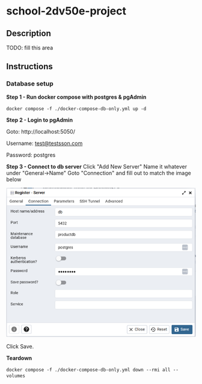 # school-2dv50e-project

## Description

TODO: fill this area


## Instructions

### Database setup


**Step 1 - Run docker compose with postgres & pgAdmin**

  ```pwsh
  docker compose -f ./docker-compose-db-only.yml up -d
  ```

**Step 2 - Login to pgAdmin**

  Goto: http://localhost:5050/

  Username: test@testsson.com
  
  Password: postgres

**Step 3 - Connect to db server**
  Click "Add New Server"
  Name it whatever under "General->Name"
  Goto "Connection" and fill out to match the image below

  ![postgres connection](img/postgres-connection.png)

  Click Save.

**Teardown**

  ```pwsh
  docker compose -f ./docker-compose-db-only.yml down --rmi all --volumes
  ```

